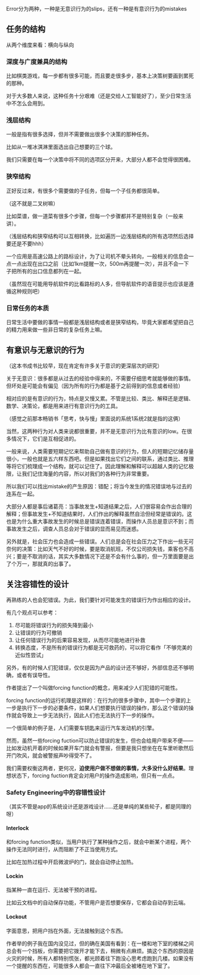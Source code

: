 Error分为两种，一种是无意识行为的slips，还有一种是有意识行为的mistakes

任务的结构
-----

从两个维度来看：横向与纵向

### 深度与广度兼具的结构

比如棋类游戏，每一步都有很多可能，而且要走很多步，基本上决策树要画到累死的那种。

对于大多数人来说，这种任务十分艰难（还是交给人工智能好了），至少日常生活中不怎么会用到。

### 浅层结构

一般是指有很多选择，但并不需要做出很多个决策的那种任务。

比如从一堆冰淇淋里面选出自己想要的三个球。

我们只需要在每一个决策中将不同的选项区分开来，大部分人都不会觉得很困难。

### 狭窄结构

正好反过来，有很多个需要做的子任务，但每一个子任务都很简单。

（这不就是二叉树嘛）

比如菜谱，做一道菜有很多个步骤，但每一个步骤都并不是特别复杂（一般来讲）。

（浅层结构和狭窄结构可以互相转换，比如遍历一边浅层结构的所有选项然后选择要还是不要hhh）

一个应用是高速公路上的路标设计，为了让司机不晕头转向，一般相关的信息会一点一点出现在出口之前（比如1km提醒一次，500m再提醒一次），并且不会一下子把所有的出口信息都列在一起。

（虽然现在可能用导航软件的比看路标的人多，但导航软件的语音提示也应该是遵循这种规则吧）

### 日常任务的本质

日常生活中要做的事情一般都是浅层结构或者是狭窄结构，毕竟大家都希望把自己的精力用来做一些非日常的复杂任务上嘛。

有意识与无意识的行为
----------

（这本书成书比较早，现在肯定有许多关于意识的更深层次的研究）

关于无意识：很多都是从过去的经验中得来的，不需要仔细思考就能够做的事情。但坏处是可能会有偏见（因为所有的行为都是基于之前得到的信息或者经验）

相对应的是有意识的行为，特点是又慢又累。不管是比较、类比、解释还是逻辑、数学、决策论，都是用来进行有意识行为的工具。

（感觉之前那本畅销书「思考，快与慢」里面说的系统1系统2就是指的这俩）

当然，这两种行为对人类来说都很重要，并不是无意识行为比有意识的low。在很多情况下，它们是互相促进的。

一般来说，人类需要短期记忆来帮助自己做有意识的行为，但人的短期记忆储存量很小，一般也就是五六样东西吧。但是如果找出它们之间的联系，通过类比、推理等将它们梳理成一个结构，就可以记住了。因此理解和解释可以超越人类的记忆极限，让我们记住海量的内容，所以对我们的各种行为非常重要。

所以我们可以找出mistake的产生原因：错配；将当今发生的情况错误地与过去的连系在一起。

大部分人都是事后诸葛亮：当事故发生+知道结果之后，人们很容易会作出合理的解释；但事故发生+不知道结果时，人们作出的解释虽然自洽但经常是错误的。这也是为什么重大事故发生的时候总是错误连着错误，而操作人员总是意识不到；而事故发生之后，调查人员总会对于错误的显而易见而迷惑。

另外就是，社会压力也会造成一些错误。人们总是会在社会压力之下作出一些无可奈何的决策：比如天气不好的时候，要是取消航班，不仅公司损失钱，乘客也不高兴；要是不取消的话，其实大多数情况下还是不会有什么事的，但一万里面要是出了个万一，那就真的出事了。

关注容错性的设计
--------

再熟练的人也会犯错误。为此，我们要针对可能发生的错误行为作出相应的设计。

有几个观点可以参考：

1.  尽可能将错误行为的损失降到最小
2.  让错误的行为可撤销
3.  让任何错误行为的后果容易发现，从而尽可能地进行补救
4.  转换态度，不是所有的错误行为都是无可救药的，可以将它看作「不够完美的近似性尝试」

另外，有的时候人们犯错误，仅仅是因为产品的设计还不够好，外部信息还不够明确，或者有误导性。

作者提出了一个叫做forcing function的概念，用来减少人们犯错的可能性。

forcing function的运行机理是这样的：在行为的很多步骤中，其中一个步骤的上一步是执行下一步的必要条件，如果人们想要执行错误的操作，那么这个错误的操作就会导致上一步无法执行，因此人们也无法执行下一步的操作。

一个很简单的例子是，人们需要车钥匙来运行汽车发动机的引擎。

然而，虽然一些forcing fuction可以防止错误的发生，但也会给用户带来不便——比如发动机开着的时候如果开车门就会有警报，但要是我只想坐在在车里听歌然后开门吹风，就会被警报声吵得受不了。

我们需要权衡这两者，更何况，**迫使用户做不想做的事情，大多没什么好结果**。理想状态下，forcing fuction肯定会对用户的操作造成影响，但只有一点点。

### Safety Engineering中的容错性设计

（其实不管是app的系统设计还是游戏设计……还是单纯的某些轮子，都是同理的呀）

#### Interlock

和forcing function类似，当用户执行了某种操作之后，就会中断某个进程，两个操作无法同时进行，从而阻断了不正当使用方式。

比如在加热过程中开启微波炉的门，就会自动停止加热。

#### Lockin

指某种一直在运行、无法被干预的进程。

比如云文档中的自动保存功能，不管用户是否想要保存，它都会自动存到云端。

#### Lockout

字面意思，把用户挡在外面，无法接触到这个东西。

作者举的例子我在国内没见过，但的确在美国有看到：在一楼和地下室的楼梯之间总会有一个挡板，你需要把它拨开才能下去，稍微有点麻烦。搞这个东西的原因是火灾的时候，所有人都特别慌张，都光顾着往下跑没心思考虑跑到几楼。如果没有一个提醒的东西在，可能很多人都会一直往下冲最后全被堵在地下室了。